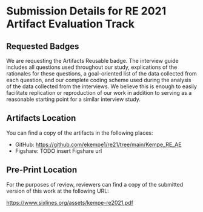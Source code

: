 # Submission Details for RE 2021 Artifact Evaluation Track

## Requested Badges

We are requesting the Artifacts Reusable badge.  The interview guide includes
all questions used throughout our study, explications of the rationales for
these questions, a goal-oriented list of the data collected from each question,
and our complete coding scheme used during the analysis of the data collected
from the interviews.  We believe this is enough to easily facilitate
replication or reproduction of our work in addition to serving as a reasonable
starting point for a similar interview study.


## Artifacts Location

You can find a copy of the artifacts in the following places:

* GitHub: https://github.com/ekempe1/re21/tree/main/Kempe_RE_AE
* Figshare: TODO insert Figshare url


## Pre-Print Location

For the purposes of review, reviewers can find a copy of the submitted version
of this work at the following URL:

https://www.sixlines.org/assets/kempe-re2021.pdf
